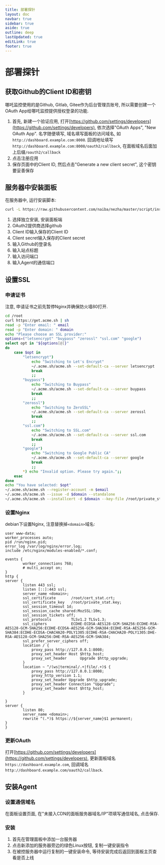 ```yaml
---
title: 部署探针
layout: doc
navbar: true
sidebar: true
aside: true
outline: deep
lastUpdated: true
editLink: true
footer: true
---
```


# 部署探针

## 获取Github的Client ID和密钥

哪吒监控使用的是Github, Gitlab, Gitee作为后台管理员账号, 所以需要创建一个OAuth App给哪吒监控提供授权登录的功能.

1. 首先, 新建一个验证应用, 打开[https://github.com/settings/developers](https://github.com/settings/developers), 依次选择"OAuth Apps", "New OAuth App". 名字随便填写, 域名填写面板的访问域名, 如`http://dashboard.example.com:8008`. 回调地址填写`http://dashboard.example.com:8008/oauth2/callback`, 在面板域名后面加上后缀`/oauth2/callback`
2. 点击注册应用
3. 保存页面中的Client ID, 然后点击"Generate a new client secret", 这个密钥要妥善保存

## 服务器中安装面板

在服务器中, 运行安装脚本: 

```bash
curl -L https://raw.githubusercontent.com/naiba/nezha/master/script/install.sh -o nezha.sh && chmod +x nezha.sh && sudo ./nezha.sh
```

1. 选择独立安装, 安装面板端
2. OAuth2提供商选择github
3. Client ID输入保存的Client ID
4. Client secret输入保存的Client secret
5. 输入Github的登录名
6. 输入站点标题
7. 输入访问端口
8. 输入Agent的通信端口

## 设置SSL

### 申请证书

注意, 申请证书之前先暂停Nginx并确保防火墙80打开.

```bash
cd /root
curl https://get.acme.sh | sh
read -p "Enter email: " email
read -p "Enter domain: " domain
echo "Please choose an SSL provider:"
options=("letsencrypt" "buypass" "zerossl" "ssl.com" "google")
select opt in "${options[@]}"
do
    case $opt in
        "letsencrypt")
            echo "Switching to Let's Encrypt"
            ~/.acme.sh/acme.sh --set-default-ca --server letsencrypt
            break
            ;;
        "buypass")
            echo "Switching to Buypass"
            ~/.acme.sh/acme.sh --set-default-ca --server buypass
            break
            ;;
        "zerossl")
            echo "Switching to ZeroSSL"
            ~/.acme.sh/acme.sh --set-default-ca --server zerossl
            break
            ;;
        "ssl.com")
            echo "Switching to SSL.com"
            ~/.acme.sh/acme.sh --set-default-ca --server ssl.com
            break
            ;;
        "google")
            echo "Switching to Google Public CA"
            ~/.acme.sh/acme.sh --set-default-ca --server google
            break
            ;;
        *) echo "Invalid option. Please try again.";;
    esac
done
echo "You have selected: $opt"
~/.acme.sh/acme.sh --register-account -m $email
~/.acme.sh/acme.sh --issue -d $domain --standalone
~/.acme.sh/acme.sh --installcert -d $domain --key-file /root/private_stat.key --fullchain-file /root/cert_stat.crt
```

### 设置Nginx

debian下设置Nginx, 注意替换掉`<domain>`域名:

```
user www-data;
worker_processes auto;
pid /run/nginx.pid;
error_log /var/log/nginx/error.log;
include /etc/nginx/modules-enabled/*.conf;

events {
        worker_connections 768;
        # multi_accept on;
}
http {
server {
        listen 443 ssl;
        listen [::]:443 ssl;
        server_name <domain>;
        ssl_certificate       /root/cert_stat.crt;
        ssl_certificate_key   /root/private_stat.key;
        ssl_session_timeout 1d;
        ssl_session_cache shared:MozSSL:10m;
        ssl_session_tickets off;
        ssl_protocols         TLSv1.2 TLSv1.3;
        ssl_ciphers           ECDHE-ECDSA-AES128-GCM-SHA256:ECDHE-RSA-AES128-GCM-SHA256:ECDHE-ECDSA-AES256-GCM-SHA384:ECDHE-RSA-AES256-GCM-SHA384:ECDHE-ECDSA-CHACHA20-POLY1305:ECDHE-RSA-CHACHA20-POLY1305:DHE-RSA-AES128-GCM-SHA256:DHE-RSA-AES256-GCM-SHA384;
        ssl_prefer_server_ciphers off;
        location / {
            proxy_pass http://127.0.0.1:8008;
            proxy_set_header Host $http_host;
            proxy_set_header      Upgrade $http_upgrade;
        }
        location ~ ^/(ws|terminal/.+|file/.+)$ {
            proxy_pass http://127.0.0.1:8008;
            proxy_http_version 1.1;
            proxy_set_header Upgrade $http_upgrade;
            proxy_set_header Connection "Upgrade";
            proxy_set_header Host $http_host;
        }
        
}
server {
        listen 80;
        server_name <domain>;
        rewrite ^(.*)$ https://${server_name}$1 permanent;
}
}
```

### 更新OAuth

打开[https://github.com/settings/developers](https://github.com/settings/developers), 更新面板域名`https://dashboard.example.com`, 回调域名`http://dashboard.example.com/oauth2/callback`.

## 安装Agent

### 设置通信域名

在面板设置页面, 在"未接入CDN的面板服务器域名/IP"项填写通信域名, 点击保存.

### 安装

1. 首先在管理面板中添加一台服务器
2. 点击新添加的服务器旁边的绿色Linux按钮, 复制一键安装指令
3. 在被控服务器中运行复制的一键安装命令, 等待安装完成后返回到面板主页查看是否上线